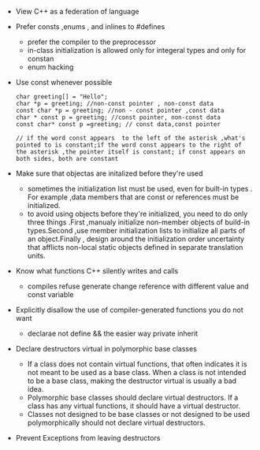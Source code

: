 - View C++ as a federation of language
- Prefer consts ,enums , and inlines to #defines
	- prefer the compiler to the preprocessor
	- in-class initialization is allowed only for integeral types and only for constan
	-  enum hacking
- Use const whenever possible
	
	```
	char greeting[] = "Hello";
	char *p = greeting; //non-const pointer , non-const data
	const char *p = greeting; //non - const pointer ,const data 
	char * const p = greeting; //const pointer, non-const data
	const char* const p =greeting; // const data,const pointer
	
	// if the word const appears  to the left of the asterisk ,what's pointed to is constant;if the word const appears to the right of the asterisk ,the pointer itself is constant; if const appears on both sides, both are constant
	```
	
- Make sure that  objectas are initalized before they're used 
	- sometimes the initialization list must be used, even for built-in types . For example ,data members that are const or references must be initialized.
	- to avoid using objects before they're initialized, you need to do only three things .First ,manualy initialize non-member objects of build-in types.Second ,use member initialization lists to initialize all parts of an object.Finally , design around the initialization order uncertainty that afflicts non-local static objects defined in separate translation units.
- Know what functions C++ silently writes and calls
	- compiles refuse  generate  change reference with different value and const variable
- Explicitly disallow the use of compiler-generated functions you do not want
	- declarae not define   && the easier way private inherit 
- Declare destructors virtual in polymorphic base classes
	- If a class does not contain virtual functions, that often indicates it is not meant to be used as a base class. When a class is not intended to be a base class, making the destructor virtual is usually a bad idea.
	- Polymorphic base classes should declare virtual destructors. If a class has any virtual functions, it should have a virtual destructor.
	- Classes not designed to be base classes or not designed to be used polymorphically should not declare virtual destructors.
- Prevent Exceptions from leaving destructors
